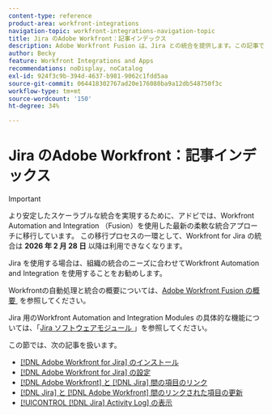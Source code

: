 ```yaml
---
content-type: reference
product-area: workfront-integrations
navigation-topic: workfront-integrations-navigation-topic
title: Jira のAdobe Workfront：記事インデックス
description: Adobe Workfront Fusion は、Jira との統合を提供します。この記事では、この統合のインストールと設定の手順、および日常業務での使用方法について説明します。
author: Becky
feature: Workfront Integrations and Apps
recommendations: noDisplay, noCatalog
exl-id: 924f3c9b-394d-4637-b981-9062c1fdd5aa
source-git-commit: 064418302767ad20e176080ba9a12db548750f3c
workflow-type: tm+mt
source-wordcount: '150'
ht-degree: 34%

---
```


# Jira のAdobe Workfront：記事インデックス

>[!IMPORTANT]
>
>より安定したスケーラブルな統合を実現するために、アドビでは、Workfront Automation and Integration （Fusion）を使用した最新の柔軟な統合アプローチに移行しています。 この移行プロセスの一環として、Workfront for Jira の統合は **2026 年 2 月 28 日** 以降は利用できなくなります。
>
>Jira を使用する場合は、組織の統合のニーズに合わせてWorkfront Automation and Integration を使用することをお勧めします。
>
>Workfrontの自動処理と統合の概要については、[Adobe Workfront Fusion の概要 &#x200B;](https://experienceleague.adobe.com/ja/docs/workfront-fusion/using/get-started-with-fusion/understand-workfront-fusion/workfront-fusion-overview) を参照してください。
>
>Jira 用のWorkfront Automation and Integration Modules の具体的な機能については、「[Jira ソフトウェアモジュール &#x200B;](https://experienceleague.adobe.com/ja/docs/workfront-fusion/using/references/apps-and-their-modules/third-party-app-connectors/jira-software-modules)」を参照してください。

<!--

>[!IMPORTANT]
>
>To deliver more stable and scalable integrations, we're shifting to a modern, flexible integration approach using Workfront Automation and Integration (Fusion). As part of this transition process, the Workfront for Jira integration will not be available after **February 28, 2026**. 
>
>We recommend using Workfront Automation and Integration for your organization's integration needs with Jira. 
>
>Eight ready-to-use Workfront Automation and Integration templates for Jira will be available by August to help replicate common workflows and accelerate implementation. Templates are fully customizable to meet specific business needs and can be extended as requirements evolve. 
> 
>For an overview of Workfront Automation and Integration, see [Adobe Workfront Fusion overview](https://experienceleague.adobe.com/ja/docs/workfront-fusion/using/get-started-with-fusion/understand-workfront-fusion/workfront-fusion-overview). 
>
>For information about the specific capabilities of the Workfront Automation and Integration modules for Jira, see [Jira Software modules](https://experienceleague.adobe.com/ja/docs/workfront-fusion/using/references/apps-and-their-modules/third-party-app-connectors/jira-software-modules). 

-->

<!-- Audited: 5/2025 -->

この節では、次の記事を扱います。

* [&#x200B; [!DNL Adobe Workfront for Jira] のインストール](../../workfront-integrations-and-apps/use-workfront-with-jira/install-workfront-for-jira.md)
* [&#x200B; [!DNL Adobe Workfront for Jira] の設定](../../workfront-integrations-and-apps/use-workfront-with-jira/configure-workfront-for-jira.md)
* [&#x200B; [!DNL Adobe Workfront]  と  [!DNL Jira] 間の項目のリンク](../../workfront-integrations-and-apps/use-workfront-with-jira/link-items-between-wf-jira.md)
* [&#x200B; [!DNL Jira]  と  [!DNL Adobe Workfront] 間のリンクされた項目の更新](../../workfront-integrations-and-apps/use-workfront-with-jira/update-linked-items-between-jira-wf.md)
* [[!UICONTROL [!DNL Jira] Activity Log] の表示](../../workfront-integrations-and-apps/use-workfront-with-jira/view-the-jira-activity-log.md)
